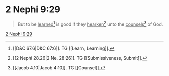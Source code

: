 # 2 Nephi 9:29

> But to be <u>learned</u>[^a] is good if they <u>hearken</u>[^b] unto the <u>counsels</u>[^c] of God.

[2 Nephi 9:29](https://www.churchofjesuschrist.org/study/scriptures/bofm/2-ne/9?lang=eng&id=p29#p29)


[^a]: [[D&C 67.6|D&C 67:6]]. TG [[Learn, Learning]].
[^b]: [[2 Nephi 28.26|2 Ne. 28:26]]. TG [[Submissiveness, Submit]].
[^c]: [[Jacob 4.10|Jacob 4:10]]. TG [[Counsel]].
